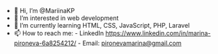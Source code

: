 - 👋 Hi, I’m @MariinaKP
- 👀 I’m interested in web development
- 🌱 I’m currently learning HTML, CSS, JavaScript, PHP, Laravel
- 📫 How to reach me: 
          - LinkedIn https://www.linkedin.com/in/marina-pironeva-6a8254212/
          - Email: pironevamarina@gmail.com

<!---
MariinaKP/MariinaKP is a ✨ special ✨ repository because its `README.md` (this file) appears on your GitHub profile.
You can click the Preview link to take a look at your changes.
--->
